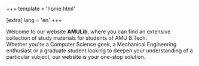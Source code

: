 +++
template = 'home.html'

[extra]
lang = 'en'
+++

Welcome to our website 
<b>AMULib</b>, where you can find an extensive collection of study materials for students of AMU B.Tech. <br>
Whether you're a Computer Science geek, a Mechanical Engineering enthusiast or a graduate student looking to deepen your understanding of a particular subject, our website is your one-stop solution.